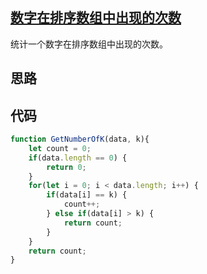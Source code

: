 ## [数字在排序数组中出现的次数](https://www.nowcoder.com/practice/70610bf967994b22bb1c26f9ae901fa2?tpId=13&tqId=11190&rp=2&ru=/ta/coding-interviews&qru=/ta/coding-interviews/question-ranking)
统计一个数字在排序数组中出现的次数。

## 思路
## 代码
```js
function GetNumberOfK(data, k){
    let count = 0;
    if(data.length == 0) {
        return 0;
    }
    for(let i = 0; i < data.length; i++) {
        if(data[i] == k) {
            count++;
        } else if(data[i] > k) {
            return count;
        }
    }
    return count;
}
```